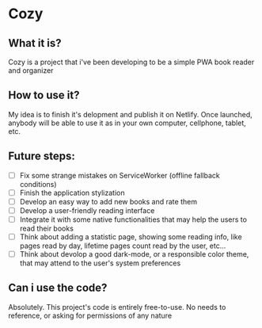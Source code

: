 # Cozy

## What it is?
Cozy is a project that i've been developing to be a simple PWA book reader and organizer

## How to use it?
My idea is to finish it's delopment and publish it on Netlify. Once launched, anybody will be able to use it as in your own computer, cellphone, tablet, etc.

## Future steps:
- [ ] Fix some strange mistakes on ServiceWorker (offline fallback conditions)
- [ ] Finish the application stylization
- [ ] Develop an easy way to add new books and rate them
- [ ] Develop a user-friendly reading interface
- [ ] Integrate it with some native functionalities that may help the users to read their books
- [ ] Think about adding a statistic page, showing some reading info, like pages read by day, lifetime pages count read by the user, etc...
- [ ] Think about devolop a good dark-mode, or a responsible color theme, that may attend to the user's system preferences

## Can i use the code?
Absolutely. This project's code is entirely free-to-use. No needs to reference, or asking for permissions of any nature
